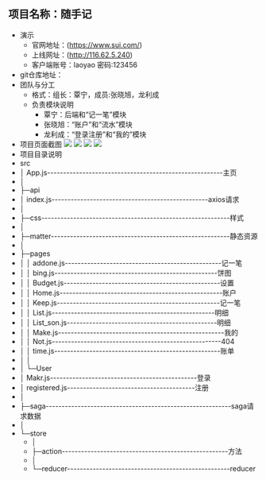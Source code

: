 
## 项目名称：随手记
* 演示
	* 官网地址：(https://www.sui.com/)
	* 上线网址：(http://116.62.5.240)
	* 客户端账号：laoyao 密码:123456
* git仓库地址：[](https://github.com/gzh51907/note-taking)
* 团队与分工
    * 格式：组长：覃宁，成员:张晓旭，龙利成
    * 负责模块说明
		* 覃宁：后端和“记一笔”模块
		* 张晓旭：“账户”和“流水”模块
		* 龙利成：“登录注册”和“我的”模块
* 项目页面截图
![](./jietu/登录注册.jpg)
![](./jietu/账户.jpg)
![](./jietu/流水.jpg)
![](./jietu/记一笔.jpg)
* 项目目录说明
* src
 *   │  App.js-------------------------------------------------------主页
 *   │
 *   ├─api
 *   │      index.js-------------------------------------------------axios请求
 *   │
 *   ├─css-----------------------------------------------------------样式
 *   │
 *   ├─matter--------------------------------------------------------静态资源
 *   │
 *   ├─pages
 *   │  │  addone.js-------------------------------------------------记一笔
 *   │  │  bing.js---------------------------------------------------饼图
 *   │  │  Budget.js-------------------------------------------------设置
 *   │  │  Home.js---------------------------------------------------账户
 *   │  │  Keep.js---------------------------------------------------记一笔
 *   │  │  List.js---------------------------------------------------明细
 *   │  │  List_son.js-----------------------------------------------明细
 *   │  │  Make.js----------------------------------------------------我的
 *   │  │  Not.js-----------------------------------------------------404
 *   │  │  time.js----------------------------------------------------账单
 *   │  │
 *   │  └─User
 *   │          Makr.js----------------------------------------------登录
 *   │          registered.js----------------------------------------注册
 *   │
 *   ├─saga----------------------------------------------------------saga请求数据
 *   │
 *   └─store
       * │
       * ├─action----------------------------------------------------方法
       * │
       * └─reducer---------------------------------------------------reducer